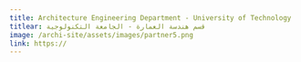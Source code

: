 ```yaml
---
title: Architecture Engineering Department - University of Technology
titlear: قسم هندسة العمارة - الجامعة التكنولوجية
image: /archi-site/assets/images/partner5.png
link: https://
---
```


